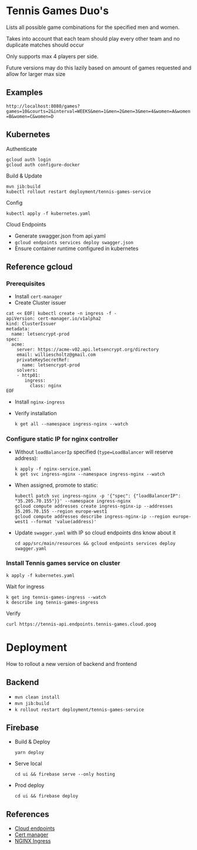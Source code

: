# Tennis Games Duo's

Lists all possible game combinations for the specified men and women.

Takes into account that each team should play every other team and no duplicate matches should occur

Only supports max 4 players per side.

Future versions may do this lazily based on amount of games requested and allow for larger max size

## Examples

`http://localhost:8080/games?games=10&courts=2&interval=WEEKS&men=1&men=2&men=3&men=4&women=A&women=B&women=C&women=D`


## Kubernetes 

Authenticate

    gcloud auth login
    gcloud auth configure-docker
    
    
Build & Update

    mvn jib:build
    kubectl rollout restart deployment/tennis-games-service
    
Config
    
    kubectl apply -f kubernetes.yaml
    
Cloud Endpoints

* Generate swagger.json from api.yaml
* `gcloud endpoints services deploy swagger.json` 
* Ensure container runtime configured in kubernetes

    
## Reference gcloud

### Prerequisites

* Install `cert-manager`
* Create Cluster issuer

```
cat << EOF| kubectl create -n ingress -f -
apiVersion: cert-manager.io/v1alpha2
kind: ClusterIssuer
metadata:
  name: letsencrypt-prod
spec:
  acme:
    server: https://acme-v02.api.letsencrypt.org/directory
    email: williescholtz@gmail.com
    privateKeySecretRef:
      name: letsencrypt-prod
    solvers:
    - http01:
       ingress:
         class: nginx
EOF
```

* Install `nginx-ingress`
* Verify installation
      
      k get all --namespace ingress-nginx --watch

### Configure static IP for nginx controller

* Without `loadBalancerIp` specified (`type=LoadBalancer` will reserve address):
        
      k apply -f nginx-service.yaml
      k get svc ingress-nginx --namespace ingress-nginx --watch
       
* When assigned, promote to static: 

      kubectl patch svc ingress-nginx -p '{"spec": {"loadBalancerIP": "35.205.70.155"}}' --namespace ingress-nginx
      gcloud compute addresses create ingress-nginx-ip --addresses 35.205.70.155 --region europe-west1  
      gcloud compute addresses describe ingress-nginx-ip --region europe-west1 --format 'value(address)'

* Update `swagger.yaml` with IP so cloud endpoints dns know about it

      cd app/src/main/resources && gcloud endpoints services deploy swagger.yaml
      
### Install Tennis games service on cluster 

    k apply -f kubernetes.yaml
    
Wait for ingress

    k get ing tennis-games-ingress --watch
    k describe ing tennis-games-ingress
    
Verify 

    curl https://tennis-api.endpoints.tennis-games.cloud.goog
    
# Deployment

How to rollout a new version of backend and frontend

## Backend

* `mvn clean install`
* `mvn jib:build`
* `k rollout restart deployment/tennis-games-service`

## Firebase

* Build & Deploy

      yarn deploy

* Serve local

      cd ui && firebase serve --only hosting
      
* Prod deploy

      cd ui && firebase deploy
      
## References

* [Cloud endpoints](https://cloud.google.com/endpoints/docs/openapi/get-started-kubernetes-engine)
* [Cert manager](https://cert-manager.io/)
* [NGINX Ingress](https://kubernetes.github.io/ingress-nginx/deploy/)
